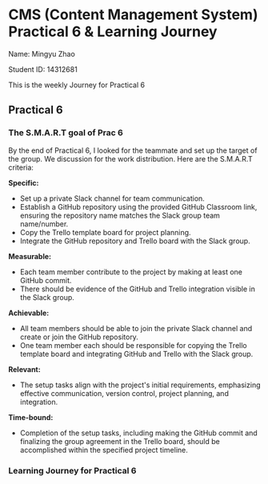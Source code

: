 # CMS (Content Management System) Practical 6 & Learning Journey
Name: Mingyu Zhao

Student ID: 14312681

This is the weekly Journey for Practical 6

## Practical 6
### The S.M.A.R.T goal of Prac 6
By the end of Practical 6, I looked for the teammate and set up the target of the group. We discussion for the work distribution. Here are the S.M.A.R.T criteria:

**Specific:** 
- Set up a private Slack channel for team communication.
- Establish a GitHub repository using the provided GitHub Classroom link, ensuring the repository name matches the Slack group team name/number.
- Copy the Trello template board for project planning.
- Integrate the GitHub repository and Trello board with the Slack group.

**Measurable:** 
- Each team member contribute to the project by making at least one GitHub commit.
- There should be evidence of the GitHub and Trello integration visible in the Slack group.

**Achievable:**
- All team members should be able to join the private Slack channel and create or join the GitHub repository.
- One team member each should be responsible for copying the Trello template board and integrating GitHub and Trello with the Slack group.

**Relevant:**
- The setup tasks align with the project's initial requirements, emphasizing effective communication, version control, project planning, and integration.

**Time-bound:**
- Completion of the setup tasks, including making the GitHub commit and finalizing the group agreement in the Trello board, should be accomplished within the specified project timeline. 


### Learning Journey for Practical 6

